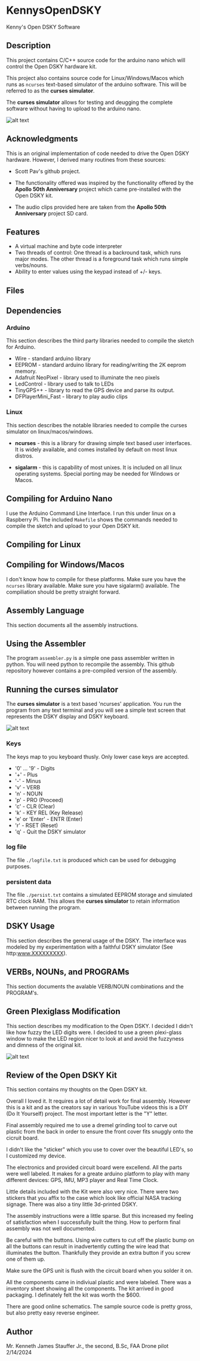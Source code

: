 # KennysOpenDSKY
Kenny's Open DSKY Software

## Description
This project contains C/C++ source code for the arduino nano which
will control the Open DSKY hardware kit.

This project also contains source code for Linux/Windows/Macos which
runs as ```ncurses``` text-based simulator of the arduino software. This
will be referred to as the **curses simulator**.

The **curses simulator** allows for testing and deugging the complete software
without having to upload to the arduino nano.

![alt text](images/v1636.jpg "")

## Acknowledgments
This is an original implementation of code needed to drive the
Open DSKY hardware. However, I derived many routines from these sources:

+ Scott Pav's github project.

+ The functionality offered was inspired by the functionality offered by
		the **Apollo 50th Anniversary** project which came pre-installed with the Open DSKY kit.

+ The audio clips provided here are taken from the **Apollo 50th Anniversary** project SD card.


## Features
+ A virtual machine and byte code interpreter
+ Two threads of control: One thread is a backround task, which
	runs major modes. The other thread is a foreground task which runs simple verbs/nouns.
+ Ability to enter values using the keypad instead of +/- keys.

## Files

## Dependencies
### Arduino
This section describes the third party libraries needed to compile
the sketch for Arduino.

+ Wire - standard arduino library
+ EEPROM - standard arduino library for reading/writing the 2K eeprom memory.
+ Adafruit NeoPixel - library used to illuminate the neo pixels
+ LedControl - library used to talk to LEDs
+ TinyGPS++ - library to read the GPS device and parse its output.
+ DFPlayerMini_Fast - library to play audio clips

### Linux
This section describes the notable libraries needed to compile
the curses simulator on linux/macos/windows.

+ **ncurses** - this is a library for drawing simple text based user interfaces. It
		is widely available, and comes installed by default on most linux distros.

+ **sigalarm** - this is capability of most unixes. It is included on all linux operating
			systems. Special porting may be needed for Windows or Macos.


## Compiling for Arduino Nano
I use the Arduino Command Line Interface. I run this under linux on a Raspberry Pi.
The included ```Makefile``` shows the commands needed to compile the sketch and
upload to your Open DSKY kit.

## Compiling for Linux

## Compiling for Windows/Macos
I don't know how to compile for these platforms. Make sure
you have the ```ncurses``` library available. Make sure you have sigalarm() available.
The compiliation should be pretty straight forward.

## Assembly Language
This section documents all the assembly instructions.

## Using the Assembler
The program ``assembler.py`` is a simple one pass assembler written in python.
You will need python to recompile the assembly. This github repository
however contains a pre-compiled version of the assembly.

## Running the curses simulator
The **curses simulator** is a text based 'ncurses' application. You run
the program from any text terminal and you will see a simple text screen
that represents the DSKY display and DSKY keyboard.

![alt text](images/ncurses2.jpg "")

### Keys
The keys map to you keyboard thusly. Only lower case keys are accepted.
+ '0' ... '9' - Digits
+ '+'	- Plus
+ '-'	- Minus
+ 'v'	- VERB
+ 'n'	- NOUN
+ 'p'	- PRO (Proceed)
+ 'c'	- CLR (Clear)
+ 'k'	- KEY REL (Key Release)
+ 'e' or 'Enter' - ENTR (Enter)
+ 'r'	- RSET (Reset)
+ 'q'	- Quit the DSKY simulator

### log file
The file ```./logfile.txt``` is produced which can be used for debugging purposes.

### persistent data
The file ```./persist.txt``` contains a simulated EEPROM storage and simulated RTC clock RAM.
This allows the **curses simulator** to retain information between running the program.

## DSKY Usage
This section describes the general usage of the DSKY. The interface was modeled
by my experimentation with a faithful DSKY simulator (See http:www.XXXXXXXXX).

## VERBs, NOUNs, and PROGRAMs
This section documents the avalable VERB/NOUN combinations and the PROGRAM's.

## Green Plexiglass Modification
This section describes my modification to the Open DSKY. I decided
I didn't like how fuzzy the LED digits were. I decided to use a green
plexi-glass window to make the LED region nicer to look at and avoid
the fuzzyness and dimness of the original kit.

![alt text](images/v69.jpg "")

## Review of the Open DSKY Kit
This section contains my thoughts on the Open DSKY kit.

Overall I loved it. It requires a lot of detail work for final assembly.
However this is a kit and as the creators say in various YouTube videos
this is a DIY (Do It Yourself) project. The most important letter is the "Y" letter.

Final assembly required me to use a dremel grinding tool to carve out plastic
from the back in order to ensure the front cover fits snuggly onto the cicruit board.

I didn't like the "sticker" which you use to cover over the beautiful LED's, so I
customized my device.

The electronics and provided circuit board were excellend. All the parts were well labeled.
It makes for a greate arduino platform to play with many different devices: GPS, IMU, MP3 player
and Real Time Clock.

Little details included with the Kit were also very nice. There were two stickers that you
affix to the case which look like official NASA tracking signage. There was also a tiny
little 3d-printed DSKY.

The assembly instructions were a little sparse. But this increased my feeling of satisfaction
when I successfully built the thing. How to perform final assembly was not well documented.

Be careful with the buttons. Using wire cutters to cut off the plastic bump on all the buttons
can result in inadvertently cutting the wire lead that illuminates the button. Thankfully
they provide an extra button if you screw one of them up.

Make sure the GPS unit is flush with the circuit board when you solder it on.

All the components came in indiviual plastic and were labeled. There was a inventory sheet
showing all the components. The kit arrived in good  packaging. I definately felt the kit was worth the $600.

There are good online schematics. The sample source code is pretty gross, but also pretty easy
reverse engineer.

## Author
Mr. Kenneth James Stauffer Jr., the second, B.Sc, FAA Drone pilot
2/14/2024
